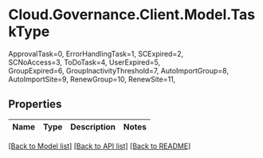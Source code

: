 # Cloud.Governance.Client.Model.TaskType
ApprovalTask=0, ErrorHandlingTask=1, SCExpired=2, </br>SCNoAccess=3, ToDoTask=4, UserExpired=5, </br>GroupExpired=6, GroupInactivityThreshold=7, AutoImportGroup=8, </br>AutoImportSite=9, RenewGroup=10, RenewSite=11, </br>
## Properties

Name | Type | Description | Notes
------------ | ------------- | ------------- | -------------

[[Back to Model list]](../README.md#documentation-for-models) [[Back to API list]](../README.md#documentation-for-api-endpoints) [[Back to README]](../README.md)

